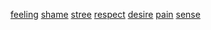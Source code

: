 [feeling](http://dict.youdao.com/w/eng/feeling/#keyfrom=dict2.index) [shame](http://dict.youdao.com/w/eng/shame/#keyfrom=dict2.index) [stree](http://dict.youdao.com/w/eng/stree/#keyfrom=dict2.index) [respect](http://dict.youdao.com/w/eng/respect/#keyfrom=dict2.index) [desire](http://dict.youdao.com/w/eng/desire/#keyfrom=dict2.index) [pain](http://dict.youdao.com/w/eng/pain/#keyfrom=dict2.index) [sense](http://dict.youdao.com/w/eng/sense/#keyfrom=dict2.index)